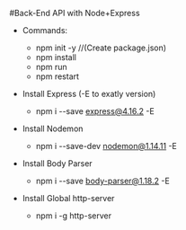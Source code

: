 #Back-End API with Node+Express


* Commands:
  * npm init -y //(Create package.json)
  * npm install
  * npm run
  * npm restart

* Install Express (-E to exatly version)
  * npm i --save express@4.16.2 -E

* Install Nodemon
  * npm i --save-dev nodemon@1.14.11 -E

* Install Body Parser
  * npm i --save body-parser@1.18.2 -E

* Install Global http-server
  * npm i -g http-server